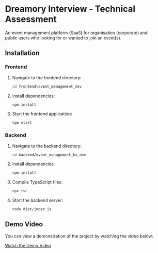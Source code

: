 # Dreamory Interview - Technical Assessment

An event management platform (SaaS) for organisation (corporate) and public users who looking for or wanted to join an event(s).

## Installation

### Frontend

1. Navigate to the frontend directory:

    ```bash
    cd frontend\event_management_dev
    ```

2. Install dependencies:

    ```bash
    npm install
    ```

3. Start the frontend application:

    ```bash
    npm start
    ```

### Backend

1. Navigate to the backend directory:

    ```bash
    cd backend/event_management_be_dev
    ```

2. Install dependencies:

    ```bash
    npm install
    ```

3. Compile TypeScript files:

    ```bash
    npx tsc
    ```

4. Start the backend server:

    ```bash
    node dist/index.js
    ```

## Demo Video

You can view a demonstration of the project by watching the video below:

[Watch the Demo Video](./DemoVideo.mp4)

